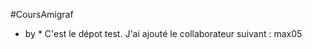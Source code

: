 #CoursAmigraf
* by <snippkillers> *
C'est le dépot test.
J'ai ajouté le collaborateur suivant : max05
